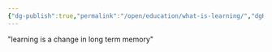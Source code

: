 ```yaml
---
{"dg-publish":true,"permalink":"/open/education/what-is-learning/","dgHomeLink":true,"dgPassFrontmatter":false}
---
```




"learning is a change in long term memory"